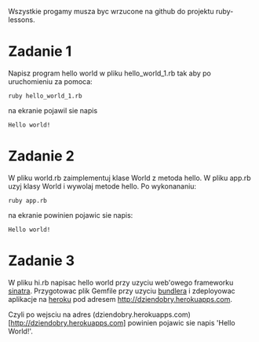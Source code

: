Wszystkie progamy musza byc wrzucone na github do projektu ruby-lessons.

# Zadanie 1

Napisz program hello world w pliku hello_world_1.rb tak aby po uruchomieniu za pomoca:
```
ruby hello_world_1.rb
```

na ekranie pojawil sie napis
```
Hello world!
```

# Zadanie 2

W pliku world.rb zaimplementuj klase World z metoda hello.
W pliku app.rb uzyj klasy World i wywolaj metode hello. Po wykonananiu:
```
ruby app.rb
```

na ekranie powinien pojawic sie napis:
```
Hello world!
```

# Zadanie 3

W pliku hi.rb napisac hello world przy uzyciu web'owego frameworku [sinatra](http://www.sinatrarb.com/). Przygotowac plik Gemfile przy uzyciu [bundlera](http://bundler.io/) i zdeployowac aplikacje na [heroku](http://heroku.com) pod adresem http://dziendobry.herokuapps.com.

Czyli po wejsciu na adres (dziendobry.herokuapps.com)[http://dziendobry.herokuapps.com] powinien pojawic sie napis 'Hello World!'.
